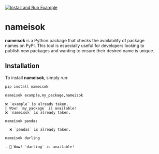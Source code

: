 [![Install and Run Example](https://github.com/SermetPekin/nameisok-private/actions/workflows/pypi.yml/badge.svg)](https://github.com/SermetPekin/nameisok-private/actions/workflows/pypi.yml)

# nameisok

**nameisok** is a Python package that checks the availability of package names on PyPI. This tool is especially useful for developers looking to publish new packages and wanting to ensure their desired name is unique.

## Installation

To install **nameisok**, simply run:

```bash
pip install nameisok
```


```bash
nameisok example,my_package,nameisok


```

```plaintext
❌ `example` is already taken.
🎉 Wow! `my_package` is available!
❌ `nameisok` is already taken.

```
```bash
nameisok pandas 
```

```plaintext
  ❌ `pandas` is already taken.

```

```bash
nameisok darling 
```
```plaintext
. 🎉 Wow! `darling` is available!
```




